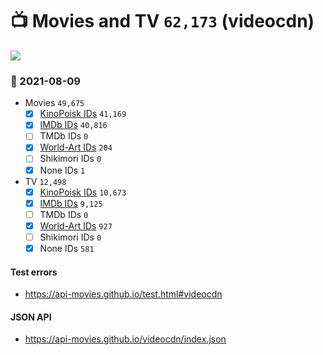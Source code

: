 # :tv: Movies and TV `62,173` (videocdn)

<a href="https://API-Movies.github.io"><img src="https://API-Movies.github.io/banner.png?cache"></a>

### :date: 2021-08-09
- Movies `49,675`
  - [x] <a href="https://API-Movies.github.io/videocdn/movie_kinopoisk_ids.json">KinoPoisk IDs</a> `41,169`
  - [x] <a href="https://API-Movies.github.io/videocdn/movie_imdb_ids.json">IMDb IDs</a> `40,816`
  - [ ] TMDb IDs `0`
  - [x] <a href="https://API-Movies.github.io/videocdn/movie_world_art_ids.json">World-Art IDs</a> `204`
  - [ ] Shikimori IDs `0`
  - [x] None IDs `1`
- TV `12,498`
  - [x] <a href="https://API-Movies.github.io/videocdn/tv_kinopoisk_ids.json">KinoPoisk IDs</a> `10,673`
  - [x] <a href="https://API-Movies.github.io/videocdn/tv_imdb_ids.json">IMDb IDs</a> `9,125`
  - [ ] TMDb IDs `0`
  - [x] <a href="https://API-Movies.github.io/videocdn/tv_world_art_ids.json">World-Art IDs</a> `927`
  - [ ] Shikimori IDs `0`
  - [x] None IDs `581`
#### Test errors
- <a href='https://api-movies.github.io/test.html#videocdn'>https://api-movies.github.io/test.html#videocdn</a>
#### JSON API
- <a href='https://api-movies.github.io/videocdn/index.json'>https://api-movies.github.io/videocdn/index.json</a>
